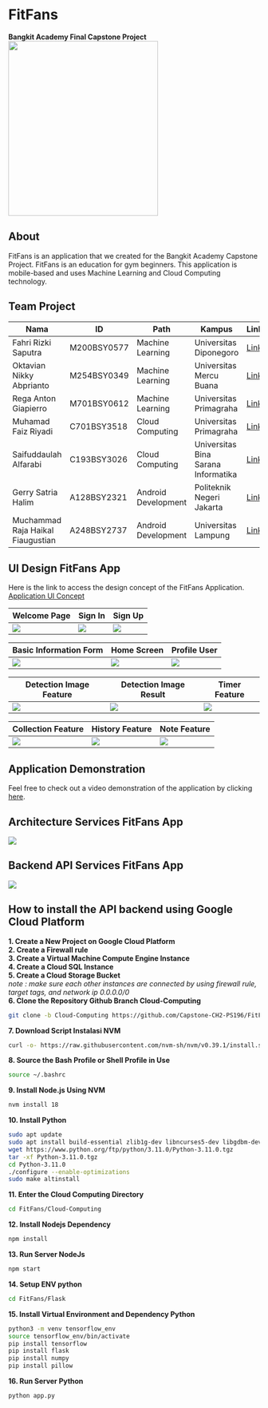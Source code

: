 # FitFans
<b>Bangkit Academy Final Capstone Project</b>
<img src="https://github.com/Capstone-CH2-PS196/FitFans/blob/main/Assets/Logo.png" width="300" height="350">

## About
FitFans is an application that we created for the Bangkit Academy Capstone Project. FitFans is an education for gym beginners. This application is mobile-based and uses Machine Learning and Cloud Computing technology.

## Team Project
| Nama                                  | ID           | Path                 | Kampus                               | LinkedIn                             |
|---------------------------------------|--------------|----------------------|--------------------------------------|--------------------------------------|
| Fahri Rizki Saputra                   | M200BSY0577  | Machine Learning     | Universitas Diponegoro               | [LinkedIn](https://www.linkedin.com/in/fahri-rizki-saputra-417b86212/)                        |
| Oktavian Nikky Abprianto              | M254BSY0349  | Machine Learning     | Universitas Mercu Buana               | [LinkedIn](https://www.linkedin.com/in/oktavian-nikky-abprianto/)                        |
| Rega Anton Giapierro                   | M701BSY0612  | Machine Learning     | Universitas Primagraha                | [LinkedIn](https://www.linkedin.com/in/rega-anton-giapierro-297029226/)                        |
| Muhamad Faiz Riyadi                    | C701BSY3518  | Cloud Computing      | Universitas Primagraha                | [LinkedIn](https://www.linkedin.com/in/muhamad-faiz-riyadi-9aa111225/)                        |
| Saifuddaulah Alfarabi                  | C193BSY3026  | Cloud Computing      | Universitas Bina Sarana Informatika   | [LinkedIn](https://www.linkedin.com/in/saifuddaulah-alfarabi/)                        |
| Gerry Satria Halim                     | A128BSY2321  | Android Development  | Politeknik Negeri Jakarta             | [LinkedIn](https://www.linkedin.com/in/gerry-satria-halim-34722a142/)                        |
| Muchammad Raja Haikal Fiaugustian      | A248BSY2737  | Android Development  | Universitas Lampung                   | [LinkedIn](https://www.linkedin.com/in/muchammad-raja-haikal-f-0799a7280/)                        |

## UI Design FitFans App
Here is the link to access the design concept of the FitFans Application.
[Application UI Concept](https://www.figma.com/file/H60hPxdP5jp60u1Alwq4rU/FitFans?type=design&node-id=125%3A1613&mode=design&t=a2qxyvKOMteg1qD1-1)

| Welcome Page | Sign In | Sign Up |
|--------------|---------|---------|
|<img src="https://github.com/Capstone-CH2-PS196/FitFans/blob/main/Assets/ui_design/welcome_page.jpeg">|<img src="https://github.com/Capstone-CH2-PS196/FitFans/blob/main/Assets/ui_design/welcome_page.jpeg">|<img src="https://github.com/Capstone-CH2-PS196/FitFans/blob/main/Assets/ui_design/welcome_page.jpeg">|

| Basic Information Form | Home Screen | Profile User |
|------------------------|-------------|--------------|
|<img src="https://github.com/Capstone-CH2-PS196/FitFans/blob/main/Assets/ui_design/basic_information.jpeg">|<img src="https://github.com/Capstone-CH2-PS196/FitFans/blob/main/Assets/ui_design/home_screen.jpeg">|<img src="https://github.com/Capstone-CH2-PS196/FitFans/blob/main/Assets/ui_design/profile_user.jpeg">|

| Detection Image Feature | Detection Image Result | Timer Feature |
|-------------------------|------------------------|---------------|
|<img src="https://github.com/Capstone-CH2-PS196/FitFans/blob/main/Assets/ui_design/detection_image_feature.jpeg">|<img src="https://github.com/Capstone-CH2-PS196/FitFans/blob/main/Assets/ui_design/detection_image_result.jpeg">|<img src="https://github.com/Capstone-CH2-PS196/FitFans/blob/main/Assets/ui_design/timer_feature.jpeg">|

| Collection Feature | History Feature | Note Feature |
|--------------------|-----------------|--------------|
|<img src="https://github.com/Capstone-CH2-PS196/FitFans/blob/main/Assets/ui_design/collection_feature.jpeg">|<img src="https://github.com/Capstone-CH2-PS196/FitFans/blob/main/Assets/ui_design/history_activity_feature.jpeg">|<img src="https://github.com/Capstone-CH2-PS196/FitFans/blob/main/Assets/ui_design/note_feature.jpeg">|

## Application Demonstration
Feel free to check out a video demonstration of the application by clicking [here](https://drive.google.com/file/d/1o0UD710wYU-AIe6LajiYdanSUPZnGnVZ/view?usp=sharing). 

## Architecture Services FitFans App
<img src="https://github.com/Capstone-CH2-PS196/FitFans/blob/main/Assets/architecture%20Service.png">

## Backend API Services FitFans App
<img src="https://github.com/Capstone-CH2-PS196/FitFans/blob/main/Assets/Backend%20API.png">

## How to install the API backend using Google Cloud Platform
<b> 1. Create a New Project on Google Cloud Platform</b><br>
<b>2. Create a Firewall rule </b><br>
<b>3. Create a Virtual Machine Compute Engine Instance</b><br>
<b>4. Create a Cloud SQL Instance</b><br>
<b>5. Create a Cloud Storage Bucket</b><br>
<i>note : make sure each other instances are connected by using firewall rule, target tags, and network ip 0.0.0.0/0 </i><br>
<b>6. Clone the Repository Github Branch Cloud-Computing</b><br>
```bash
git clone -b Cloud-Computing https://github.com/Capstone-CH2-PS196/FitFans.git
```
<b>7. Download Script Instalasi NVM</b><br>
```bash
curl -o- https://raw.githubusercontent.com/nvm-sh/nvm/v0.39.1/install.sh | bash
```
<b>8. Source the Bash Profile or Shell Profile in Use</b><br>
```bash
source ~/.bashrc
```
<b>9. Install Node.js Using NVM</b><br>
```bash
nvm install 18
```
<b>10. Install Python</b><br>
```bash
sudo apt update
sudo apt install build-essential zlib1g-dev libncurses5-dev libgdbm-dev libnss3-dev libssl-dev libreadline-dev libffi-dev libsqlite3-dev wget libbz2-dev
wget https://www.python.org/ftp/python/3.11.0/Python-3.11.0.tgz
tar -xf Python-3.11.0.tgz
cd Python-3.11.0
./configure --enable-optimizations
sudo make altinstall
```
<b>11. Enter the Cloud Computing Directory</b><br>
```bash
cd FitFans/Cloud-Computing
```
<b>12. Install Nodejs Dependency </b><br>
```bash
npm install
```
<b>13. Run Server NodeJs </b><br>
```bash
npm start
```
<b>14. Setup ENV python</b><br>
```bash
cd FitFans/Flask
```
<b>15. Install Virtual Environment and Dependency Python</b>
```bash
python3 -m venv tensorflow_env
source tensorflow_env/bin/activate
pip install tensorflow
pip install flask
pip install numpy
pip install pillow
```
<b>16. Run Server Python</b><br>
```bash
python app.py
```
